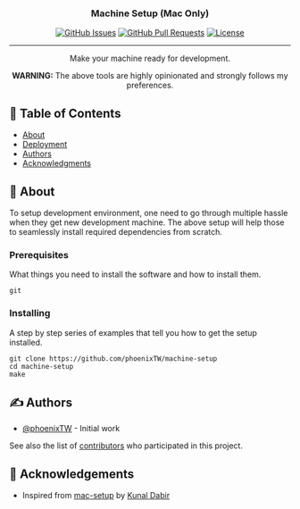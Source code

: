 <h3 align="center">Machine Setup (Mac Only)</h3>

<div align="center">

[![GitHub Issues](https://img.shields.io/github/issues/kylelobo/The-Documentation-Compendium.svg)](https://github.com/kylelobo/The-Documentation-Compendium/issues)
[![GitHub Pull Requests](https://img.shields.io/github/issues-pr/kylelobo/The-Documentation-Compendium.svg)](https://github.com/kylelobo/The-Documentation-Compendium/pulls)
[![License](https://img.shields.io/badge/license-MIT-blue.svg)](/LICENSE)

</div>

---

<p align="center"> Make your machine ready for development.
    <br> 
</p>

<p align="center">
    <span style="font-weight: bold;">WARNING:</span>
    The above tools are highly opinionated and strongly follows my preferences.
    <br> 
</p>


## 📝 Table of Contents

- [About](#about)
- [Deployment](#deployment)
- [Authors](#authors)
- [Acknowledgments](#acknowledgement)

## 🧐 About <a name = "about"></a>

To setup development environment, one need to go through multiple hassle when they get new development machine. The above setup will help those to seamlessly install required dependencies from scratch.

### Prerequisites

What things you need to install the software and how to install them.

```
git
```

### Installing

A step by step series of examples that tell you how to get the setup installed.

```
git clone https://github.com/phoenixTW/machine-setup
cd machine-setup
make
```
## ✍️ Authors <a name = "authors"></a>

- [@phoenixTW](https://github.com/phoenixTW) - Initial work

See also the list of [contributors](https://github.com/phoenixTW/machine-setup/graphs/contributors) who participated in this project.

## 🎉 Acknowledgements <a name = "acknowledgement"></a>

- Inspired from [mac-setup](https://github.com/kdabir/mac-setup) by [Kunal Dabir](https://github.com/kdabir)
